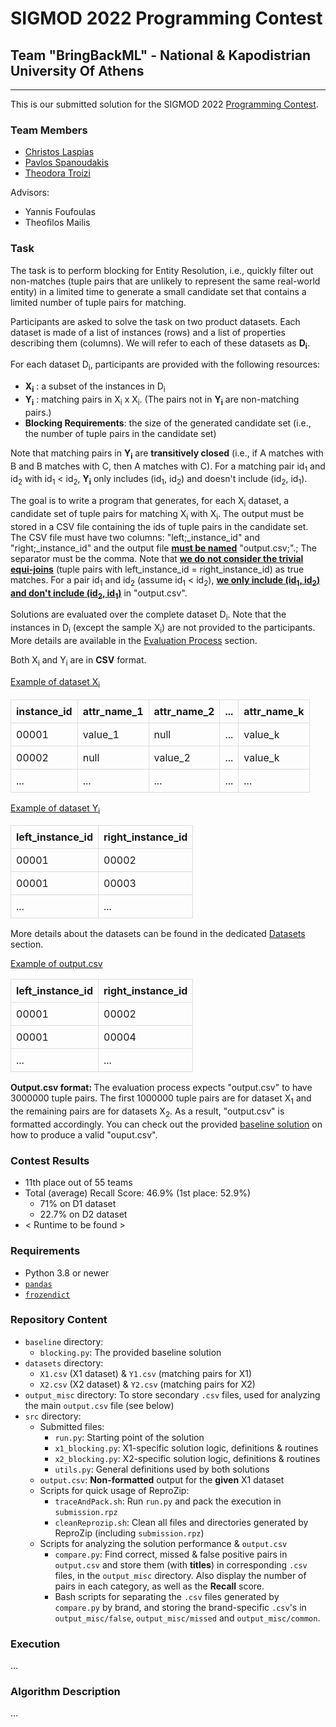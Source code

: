 # SIGMOD 2022 Programming Contest
## Team "BringBackML" - National & Kapodistrian University Of Athens
***
This is our submitted solution for the SIGMOD 2022 [Programming Contest](http://sigmod2022contest.eastus.cloudapp.azure.com/task.shtml).

### Team Members
- [Christos Laspias](https://github.com/ChrisLaspias)
- [Pavlos Spanoudakis](https://github.com/pspanoudakis)
- [Theodora Troizi](https://github.com/theodoratrz)

Advisors:
- Yannis Foufoulas
- Theofilos Mailis

### Task

<div id="task-details-content">
    <p>
        The task is to perform blocking for Entity Resolution, i.e., quickly filter out non-matches 
        (tuple pairs that are unlikely to represent the same real-world entity) in a limited time to 
        generate a small candidate set that contains a limited number of tuple pairs for matching.
    </p>
    <p>
        Participants are asked to solve the task on two product datasets. 
        Each dataset is made of a list of instances (rows) and a list of properties describing them (columns). 
        We will refer to each of these datasets as <b>D<sub>i</sub></b>.
    </p>
    <p>
    For each dataset D<sub>i</sub>, participants are provided with the following resources:
    </p>
    <ul>
        <li><b>X<sub>i</sub></b> : a subset of the instances in D<sub>i</sub></li>
        <li>
            <b>Y<sub>i</sub></b> : matching pairs in X<sub>i</sub> x X<sub>i</sub>. 
            (The pairs not in <b>Y<sub>i</sub></b> are non-matching pairs.)
        </li>
        <li>
            <b>Blocking Requirements</b>: the size of the generated candidate set 
            (i.e., the number of tuple pairs in the candidate set)
        </li>
    </ul>
    <p></p>
    <p>
        Note that matching pairs in <b>Y<sub>i</sub></b> are <b>transitively closed</b> 
        (i.e., if A matches with B and B matches with C, then A matches with C). 
        For a matching pair id<sub>1</sub> and id<sub>2</sub> with id<sub>1</sub> &lt; id<sub>2</sub>, 
        <b>Y<sub>i</sub></b> only includes (id<sub>1</sub>, id<sub>2</sub>) 
        and doesn't include (id<sub>2</sub>, id<sub>1</sub>).
    </p>

<p>
    The goal is to write a program that generates, for each X<sub>i</sub> dataset, 
    a candidate set of tuple pairs for matching X<sub>i</sub> with X<sub>i</sub>. 
    The output must be stored in a CSV file containing the ids of tuple pairs in the candidate set. 
    The CSV file must have two columns: "left;_instance_id" and "right;_instance_id" and the output 
    file <b><u>must be named</u></b> "output.csv;".; The separator must be the comma. 
    Note that <b><u>we do not consider the trivial equi-joins</u></b> 
    (tuple pairs with left_instance_id = right_instance_id) as true matches. 
    For a pair id<sub>1</sub> and id<sub>2</sub> (assume id<sub>1</sub> &lt; id<sub>2</sub>),  
    <b><u>we only include (id<sub>1</sub>, id<sub>2</sub>) 
    and don't include (id<sub>2</sub>, id<sub>1</sub>)</u></b> in "output.csv".
</p>
<p>
    Solutions are evaluated over the complete dataset D<sub>i</sub>. 
    Note that the instances in D<sub>i</sub> (except the sample X<sub>i</sub>) 
    are not provided to the participants. More details are available in the 
    <a href="http://sigmod2022contest.eastus.cloudapp.azure.com/task.shtml?content=evaluation">Evaluation Process</a> section.
</p>
<p>
    Both X<sub>i</sub> and Y<sub>i</sub> are in <b>CSV</b> format.
</p>

<p>
    <u>Example of dataset X<sub>i</sub></u>
    <style>
        table {
        border-collapse:collapse
        }
        td, th {
        border:1px solid #ddd;
        padding:8px;
        }
    </style>
</p>
<table>
    <tbody>
        <tr><th><b>instance_id</b></th><th><b>attr_name_1</b></th><th><b>attr_name_2</b></th><th><b>...</b></th><th><b>attr_name_k</b></th></tr>
        <tr><td>00001</td><td>value_1</td><td>null</td><td>...</td><td>value_k</td></tr>
        <tr><td>00002</td><td>null</td><td>value_2</td><td>...</td><td>value_k</td></tr>
        <tr><td>...</td><td>...</td><td>...</td><td>...</td><td>...</td></tr>
    </tbody>
</table>
<p></p>
    <p>
        <u>Example of dataset Y<sub>i</sub></u>
    </p>
    <table>
        <tbody>
            <tr><th><b>left_instance_id</b></th><th><b>right_instance_id</b></th></tr>
            <tr><td>00001</td><td>00002</td></tr>
            <tr><td>00001</td><td>00003</td></tr>
            <tr><td>...</td><td>...</td></tr>
        </tbody>
    </table>
<p></p>
    <p>
        More details about the datasets can be found in the dedicated 
        <a href="http://sigmod2022contest.eastus.cloudapp.azure.com/task.shtml?content=datasets">Datasets</a> section.
    </p>
    <p>
        <u>Example of output.csv</u>
    </p>
    <table>
        <tbody>
            <tr><th><b>left_instance_id</b></th><th><b>right_instance_id</b></th></tr>
            <tr><td>00001</td><td>00002</td></tr>
            <tr><td>00001</td><td>00004</td></tr>
            <tr><td>...</td><td>...</td></tr>
        </tbody>
    </table>
<p></p>
    <p>
        <b>Output.csv format: </b>The evaluation process expects "output.csv" to have 3000000 tuple pairs. 
        The first 1000000 tuple pairs are for dataset X<sub>1</sub> 
        and the remaining pairs are for datasets X<sub>2</sub>.
        As a result, "output.csv" is formatted accordingly. 
        You can check out the provided <a href="./baseline/blocking.py" download=""><u>baseline solution</u></a> 
        on how to produce a valid "ouput.csv".
    </p>
</div>

### Contest Results
- 11th place out of 55 teams
- Total (average) Recall Score: 46.9% (1st place: 52.9%)
    - 71% on D1 dataset
    - 22.7% on D2 dataset
- < Runtime to be found >

### Requirements
- Python 3.8 or newer
- [`pandas`](https://pypi.org/project/pandas/)
- [`frozendict`](https://pypi.org/project/frozendict/)

### Repository Content
- `baseline` directory:
    - `blocking.py`: The provided baseline solution
- `datasets` directory:
    - `X1.csv` (X1 dataset) & `Y1.csv` (matching pairs for X1)
    - `X2.csv` (X2 dataset) & `Y2.csv` (matching pairs for X2)
- `output_misc` directory: To store secondary `.csv` files, used for analyzing the main `output.csv` file (see below)
- `src` directory:
    - Submitted files:
        - `run.py`: Starting point of the solution
        - `x1_blocking.py`: X1-specific solution logic, definitions & routines
        - `x2_blocking.py`: X2-specific solution logic, definitions & routines
        - `utils.py`: General definitions used by both solutions
    - `output.csv`: **Non-formatted** output for the **given** X1 dataset
    - Scripts for quick usage of ReproZip:
        - `traceAndPack.sh`: Run `run.py` and pack the execution in `submission.rpz`
        - `cleanReprozip.sh`: Clean all files and directories generated by ReproZip (including `submission.rpz`)
    - Scripts for analyzing the solution performance & `output.csv`
        - `compare.py`: Find correct, missed & false positive pairs in `output.csv` and 
        store them (with **titles**) in corresponding `.csv` files, in the `output_misc` directory.
        Also display the number of pairs in each category, as well as the **Recall** score.
        - Bash scripts for separating the `.csv` files generated by `compare.py` by brand, 
        and storing the brand-specific `.csv`'s in `output_misc/false`, `output_misc/missed` and `output_misc/common`.

### Execution
...

### Algorithm Description
...
